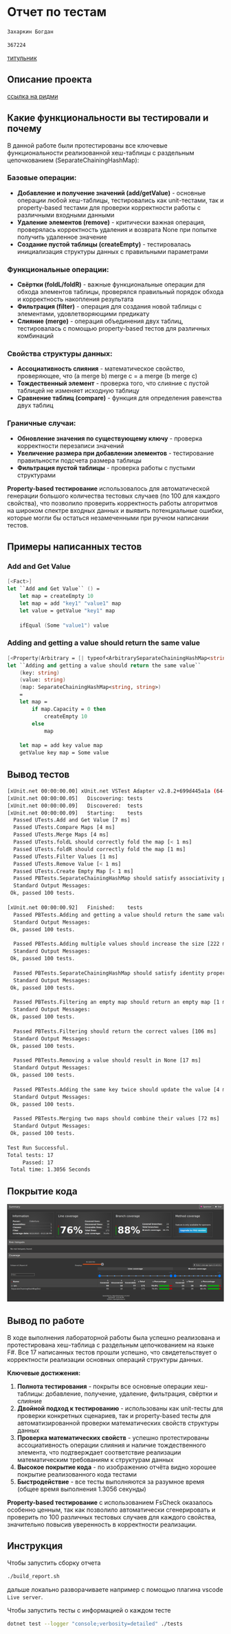 # Отчет по тестам

`Захаркин Богдан`

`367224`

[титульник](title.pdf)

## Описание проекта

[ссылка на ридми](README.md)

## Какие функциональности вы тестировали и почему

В данной работе были протестированы все ключевые функциональности реализованной хеш-таблицы с раздельным цепочкованием (SeparateChainingHashMap):

### Базовые операции:
- **Добавление и получение значений (add/getValue)** - основные операции любой хеш-таблицы, тестировались как unit-тестами, так и property-based тестами для проверки корректности работы с различными входными данными
- **Удаление элементов (remove)** - критически важная операция, проверялась корректность удаления и возврата None при попытке получить удаленное значение
- **Создание пустой таблицы (createEmpty)** - тестировалась инициализация структуры данных с правильными параметрами

### Функциональные операции:
- **Свёртки (foldL/foldR)** - важные функциональные операции для обхода элементов таблицы, проверялся правильный порядок обхода и корректность накопления результата
- **Фильтрация (filter)** - операция для создания новой таблицы с элементами, удовлетворяющими предикату
- **Слияние (merge)** - операция объединения двух таблиц, тестировалась с помощью property-based тестов для различных комбинаций

### Свойства структуры данных:
- **Ассоциативность слияния** - математическое свойство, проверяющее, что (a merge b) merge c = a merge (b merge c)
- **Тождественный элемент** - проверка того, что слияние с пустой таблицей не изменяет исходную таблицу
- **Сравнение таблиц (compare)** - функция для определения равенства двух таблиц

### Граничные случаи:
- **Обновление значения по существующему ключу** - проверка корректности перезаписи значений
- **Увеличение размера при добавлении элементов** - тестирование правильности подсчета размера таблицы
- **Фильтрация пустой таблицы** - проверка работы с пустыми структурами

**Property-based тестирование** использовалось для автоматической генерации большого количества тестовых случаев (по 100 для каждого свойства), что позволило проверить корректность работы алгоритмов на широком спектре входных данных и выявить потенциальные ошибки, которые могли бы остаться незамеченными при ручном написании тестов.

## Примеры написанных тестов

### Add and Get Value

```fs
[<Fact>]
let ``Add and Get Value`` () =
    let map = createEmpty 10
    let map = add "key1" "value1" map
    let value = getValue "key1" map

    ifEqual (Some "value1") value
```

### Adding and getting a value should return the same value

```fs
[<Property(Arbitrary = [| typeof<ArbitrarySeparateChainingHashMap<string, string>> |])>]
let ``Adding and getting a value should return the same value``
    (key: string)
    (value: string)
    (map: SeparateChainingHashMap<string, string>)
    =
    let map =
        if map.Capacity = 0 then
            createEmpty 10
        else
            map

    let map = add key value map
    getValue key map = Some value
```

## Вывод тестов

```bash
[xUnit.net 00:00:00.00] xUnit.net VSTest Adapter v2.8.2+699d445a1a (64-bit .NET 8.0.19)
[xUnit.net 00:00:00.05]   Discovering: tests
[xUnit.net 00:00:00.09]   Discovered:  tests
[xUnit.net 00:00:00.09]   Starting:    tests
  Passed UTests.Add and Get Value [7 ms]
  Passed UTests.Compare Maps [4 ms]
  Passed UTests.Merge Maps [4 ms]
  Passed UTests.foldL should correctly fold the map [< 1 ms]
  Passed UTests.foldR should correctly fold the map [1 ms]
  Passed UTests.Filter Values [1 ms]
  Passed UTests.Remove Value [< 1 ms]
  Passed UTests.Create Empty Map [< 1 ms]
  Passed PBTests.SeparateChainingHashMap should satisfy associativity property [170 ms]
  Standard Output Messages:
 Ok, passed 100 tests.

[xUnit.net 00:00:00.92]   Finished:    tests
  Passed PBTests.Adding and getting a value should return the same value [37 ms]
  Standard Output Messages:
 Ok, passed 100 tests.

  Passed PBTests.Adding multiple values should increase the size [222 ms]
  Standard Output Messages:
 Ok, passed 100 tests.

  Passed PBTests.SeparateChainingHashMap should satisfy identity property [119 ms]
  Standard Output Messages:
 Ok, passed 100 tests.

  Passed PBTests.Filtering an empty map should return an empty map [1 ms]
  Standard Output Messages:
 Ok, passed 100 tests.

  Passed PBTests.Filtering should return the correct values [106 ms]
  Standard Output Messages:
 Ok, passed 100 tests.

  Passed PBTests.Removing a value should result in None [17 ms]
  Standard Output Messages:
 Ok, passed 100 tests.

  Passed PBTests.Adding the same key twice should update the value [4 ms]
  Standard Output Messages:
 Ok, passed 100 tests.

  Passed PBTests.Merging two maps should combine their values [72 ms]
  Standard Output Messages:
 Ok, passed 100 tests.

Test Run Successful.
Total tests: 17
     Passed: 17
 Total time: 1.3056 Seconds
```

## Покрытие кода

![покрытие кода тестами](images/report2.png)

## Вывод по работе

В ходе выполнения лабораторной работы была успешно реализована и протестирована хеш-таблица с раздельным цепочкованием на языке F#. Все 17 написанных тестов прошли успешно, что свидетельствует о корректности реализации основных операций структуры данных.

**Ключевые достижения:**

1. **Полнота тестирования** - покрыты все основные операции хеш-таблицы: добавление, получение, удаление, фильтрация, свёртки и слияние
2. **Двойной подход к тестированию** - использованы как unit-тесты для проверки конкретных сценариев, так и property-based тесты для автоматизированной проверки математических свойств структуры данных
3. **Проверка математических свойств** - успешно протестированы ассоциативность операции слияния и наличие тождественного элемента, что подтверждает соответствие реализации математическим требованиям к структурам данных
4. **Высокое покрытие кода** - по изображению отчёта видно хорошее покрытие реализованного кода тестами
5. **Быстродействие** - все тесты выполняются за разумное время (общее время выполнения 1.3056 секунды)

**Property-based тестирование** с использованием FsCheck оказалось особенно ценным, так как позволило автоматически сгенерировать и проверить по 100 различных тестовых случаев для каждого свойства, значительно повысив уверенность в корректности реализации.

## Инструкция

Чтобы запустить сборку отчета
```bash
./build_report.sh
```
дальше локально разворачиваете например с помощью плагина vscode `Live server`.

Чтобы запустить тесты с информацией о каждом тесте
```bash
dotnet test --logger "console;verbosity=detailed" ./tests
```

